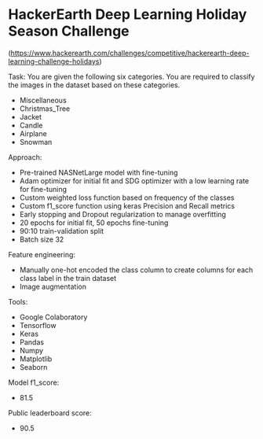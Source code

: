 # HackerEarth Deep Learning Holiday Season Challenge
(https://www.hackerearth.com/challenges/competitive/hackerearth-deep-learning-challenge-holidays)

Task:
You are given the following six categories. You are required to classify the images in the dataset based on these categories.
- Miscellaneous
- Christmas_Tree
- Jacket
- Candle
- Airplane
- Snowman

Approach:
- Pre-trained NASNetLarge model with fine-tuning
- Adam optimizer for initial fit and SDG optimizer with a low learning rate for fine-tuning
- Custom weighted loss function based on frequency of the classes
- Custom f1_score function using keras Precision and Recall metrics
- Early stopping and Dropout regularization to manage overfitting
- 20 epochs for initial fit, 50 epochs fine-tuning
- 90:10 train-validation split
- Batch size 32

Feature engineering:
- Manually one-hot encoded the class column to create columns for each class label in the train dataset
- Image augmentation

Tools:
- Google Colaboratory
- Tensorflow
- Keras
- Pandas
- Numpy
- Matplotlib
- Seaborn

Model f1_score:
- 81.5

Public leaderboard score:
- 90.5
